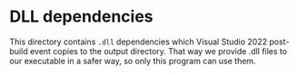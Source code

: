 # DLL dependencies

This directory contains `.dll` dependencies which Visual Studio 2022 post-build event copies to the output directory. That way we provide .dll files to our executable in a safer way, so only this program can use them.
